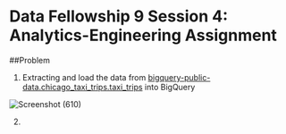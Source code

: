 # Data Fellowship 9 Session 4: Analytics-Engineering Assignment

##Problem

1. Extracting and load the data from [bigquery-public-data.chicago_taxi_trips.taxi_trips](https://console.cloud.google.com/bigquery?p=bigquery-public-data&d=chicago_taxi_trips&t=taxi_trips&ws=!1m5!1m4!4m3!1sbigquery-public-data!2schicago_taxi_trips!3staxi_trips) into BigQuery

![Screenshot (610)](https://user-images.githubusercontent.com/124119569/224964398-3027c68f-52e6-46dd-ba42-4a3f4e2679b3.png)

2. 
